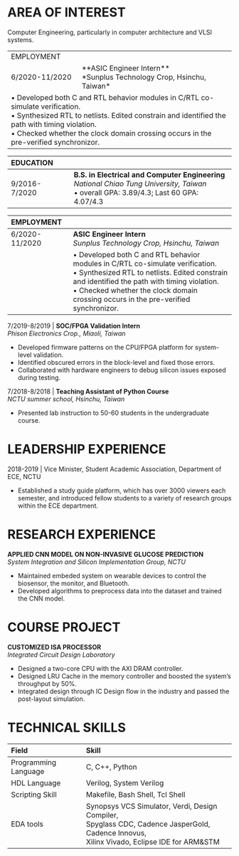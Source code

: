 # AREA OF INTEREST
Computer Engineering, particularly in computer architecture and VLSI systems.

<table>
  <tr>
    <td colspan="2">EMPLOYMENT</td>
  </tr>
  <tr>
    <td>6/2020-11/2020</td>
    <td>**ASIC Engineer Intern**<br>*Sunplus Technology Crop, Hsinchu, Taiwan*</td>
  </tr>
  <tr>
    <td colspan="2">•	Developed both C and RTL behavior modules in C/RTL co-simulate verification.<br>• Synthesized RTL to netlists. Edited constrain and identified the path with timing violation.<br>• Checked whether the clock domain crossing occurs in the pre-verified synchronizor.</td>
  </tr>
</table>

| EDUCATION ||
|:-------------|:------------------|
| 9/2016-7/2020 | **B.S. in Electrical and Computer Engineering**<br>*National Chiao Tung University, Taiwan*<br> •	overall GPA: 3.89/4.3; Last 60 GPA: 4.07/4.3 | |

| EMPLOYMENT | |
|:-------------|:------------------|
| 6/2020-11/2020 | **ASIC Engineer Intern**<br>*Sunplus Technology Crop, Hsinchu, Taiwan* |
|| •	Developed both C and RTL behavior modules in C/RTL co-simulate verification.<br>• Synthesized RTL to netlists. Edited constrain and identified the path with timing violation.<br>• Checked whether the clock domain crossing occurs in the pre-verified synchronizor. |

7/2019-8/2019	| **SOC/FPGA Validation Intern**<br>*Phison Electronics Crop., Miaoli, Taiwan*
-	Developed firmware patterns on the CPU/FPGA platform for system-level validation.
-	Identified obscured errors in the block-level and fixed those errors.
-	Collaborated with hardware engineers to debug silicon issues exposed during testing.

7/2018-8/2018	| **Teaching Assistant of Python Course**<br>*NCTU summer school, Hsinchu, Taiwan*
-	Presented lab instruction to 50-60 students in the undergraduate course.

# LEADERSHIP EXPERIENCE

2018-2019	| Vice Minister, Student Academic Association, Department of ECE, NCTU
-	Established a study guide platform, which has over 3000 viewers each semester, and introduced fellow students to a variety of research groups within the ECE department.

# RESEARCH  EXPERIENCE

**APPLIED CNN MODEL ON NON-INVASIVE GLUCOSE PREDICTION**<br>*System Integration and Silicon Implementation Group, NCTU*
-	Maintained embeded system on wearable devices to control the biosensor, the monitor, and Bluetooth.
-	Developed algorithms to preprocess data into the dataset and trained the CNN model.

# COURSE PROJECT

**CUSTOMIZED ISA PROCESSOR**<br>*Integrated Circuit Design Laboratory*
-	Designed a two-core CPU with the AXI DRAM controller.
-	Designed LRU Cache in the memory controller and boosted the system’s throughput by 50%.
-	Integrated design through IC Design flow in the industry and passed the post-layout simulation.

# TECHNICAL SKILLS

| Field | Skill | |
|:-------------|:------------------|:------|
| Programming Language        | C, C++, Python          |  |
| HDL Language           | Verilog, System Verilog |   |
| Scripting Skill | Makefile, Bash Shell, Tcl Shell   |   |
| EDA tools           | Synopsys VCS Simulator, Verdi, Design Compiler, <br>Spyglass CDC, Cadence JasperGold, Cadence Innovus, <br>Xilinx Vivado, Eclipse IDE for ARM&STM     |    |
